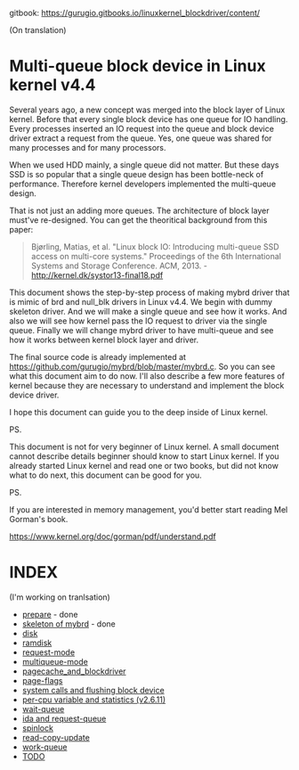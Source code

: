 gitbook: https://gurugio.gitbooks.io/linuxkernel_blockdriver/content/

(On translation)

# Multi-queue block device in Linux kernel v4.4

Several years ago, a new concept was merged into the block layer of Linux kernel. Before that every single block device has one queue for IO handling. Every processes inserted an IO request into the queue and block device driver extract a request from the queue. Yes, one queue was shared for many processes and for many processors.

When we used HDD mainly, a single queue did not matter. But these days SSD is so popular that a single queue design has been bottle-neck of performance. Therefore kernel developers implemented the multi-queue design.

That is not just an adding more queues. The architecture of block layer must've re-designed. You can get the theoritical background from this paper: 

> Bjørling, Matias, et al. "Linux block IO: Introducing multi-queue SSD access on multi-core systems." Proceedings of the 6th International Systems and Storage Conference. ACM, 2013. - http://kernel.dk/systor13-final18.pdf

This document shows the step-by-step process of making mybrd driver that is mimic of brd and null_blk drivers in Linux v4.4. We begin with dummy skeleton driver. And we will make a single queue and see how it works. And also we will see how kernel pass the IO request to driver via the single queue. Finally we will change mybrd driver to have multi-queue and see how it works between kernel block layer and driver.

The final source code is already implemented at https://github.com/gurugio/mybrd/blob/master/mybrd.c. So you can see what this document aim to do now. I'll also describe a few more features of kernel because they are necessary to understand and implement the block device driver.

I hope this document can guide you to the deep inside of Linux kernel.


PS.

This document is not for very beginner of Linux kernel. A small document cannot describe details beginner should know to start Linux kernel. If you already started Linux kernel and read one or two books, but did not know what to do next, this document can be good for you.

PS.

If you are interested in memory management, you'd better start reading Mel Gorman's book.

https://www.kernel.org/doc/gorman/pdf/understand.pdf


# INDEX

(I'm working on tranlsation)
* [prepare](environment.md) - done
* [skeleton of mybrd](mybrd_skeleton.md) - done
* [disk](create_disk.md)
* [ramdisk](create_ramdisk.md)
* [request-mode](request-mode.md)
* [multiqueue-mode](multiqueue-mode.md)
* [pagecache_and_blockdriver](pagecacheand_blockdriver.md)
* [page-flags](page-flags.md)
* [system calls and flushing block device](systemcall_flushblock.md)
* [per-cpu variable and statistics (v2.6.11)](per-cpu_statistics.md)
* [wait-queue](wait-queue.md)
* [ida and request-queue](ida_and_request-queue.md)
* [spinlock](spinlock.md)
* [read-copy-update](read-copy-update.md)
* [work-queue](work-queue.md)
* [TODO](todo.md)


